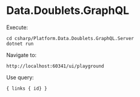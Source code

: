 # Data.Doublets.GraphQL

Execute:
```
cd csharp/Platform.Data.Doublets.GraphQL.Server
dotnet run
```

Navigate to:
```
http://localhost:60341/ui/playground
```

Use query:
```gql
{ links { id} }
```
